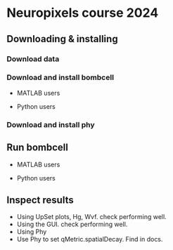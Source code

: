 # Neuropixels course 2024

## Downloading & installing 
### Download data

### Download and install bombcell
- MATLAB users

- Python users 
### Download and install phy

## Run bombcell 
- MATLAB users

- Python users 
## Inspect results 
- Using UpSet plots, Hg, Wvf. check performing well. 
- Using the GUI. check performing well. 
- Using Phy
- Use Phy to set qMetric.spatialDecay. Find in docs. 
